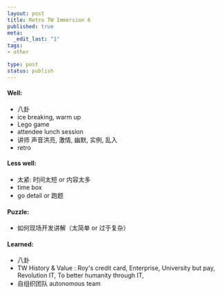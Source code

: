 ```yaml
---
layout: post
title: Retro TW Immersion 6
published: true
meta:
  _edit_last: "1"
tags:
- other

type: post
status: publish
---
```

#### Well:

* 八卦
* ice breaking, warm up
* Lego game
* attendee lunch session
* 讲师 声音洪亮, 激情, 幽默, 实例, 乱入
* retro

#### Less well:

* 太紧: 时间太短 or 内容太多
* time box
* go detail or 跑题

#### Puzzle:

* 如何现场开发讲解（太简单 or 过于复杂）

#### Learned:

* 八卦
* TW History &amp; Value : Roy's credit card, Enterprise, University but pay, Revolution IT, To better humanity through IT,
* 自组织团队 autonomous team

